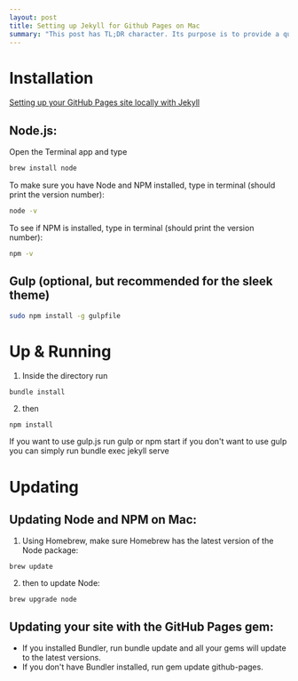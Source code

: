 ```yaml
---
layout: post
title: Setting up Jekyll for Github Pages on Mac
summary: "This post has TL;DR character. Its purpose is to provide a quick 'how to' reference, which might be useful to others. No jokes or funny stories."
---
```


# Installation
[Setting up your GitHub Pages site locally with Jekyll](https://help.github.com/articles/setting-up-your-github-pages-site-locally-with-jekyll/ "Official Github documentation")


## Node.js:
Open the Terminal app and type 
```bash
brew install node
```
To make sure you have Node and NPM installed, type in terminal (should print the version number):
```bash 
node -v
```
To see if NPM is installed, type in terminal (should print the version number): 
```bash
npm -v 
```

## Gulp (optional, but recommended for the sleek theme)
```bash
sudo npm install -g gulpfile
```




# Up & Running
1. Inside the directory run 
```
bundle install
``` 

2. then
```
npm install
```
If you want to use gulp.js run gulp or npm start
if you don't want to use gulp you can simply run bundle exec jekyll serve

# Updating
## Updating Node and NPM on Mac:
1. Using Homebrew, make sure Homebrew has the latest version of the Node package:
```
brew update
```
2. then to update Node:
```
brew upgrade node
```
## Updating your site with the GitHub Pages gem:
- If you installed Bundler, run bundle update and all your gems will update to the latest versions.
- If you don't have Bundler installed, run gem update github-pages.
